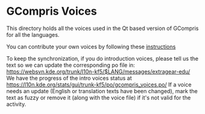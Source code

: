 GCompris Voices
===============

This directory holds all the voices used in the Qt based version of
GCompris for all the languages.

You can contribute your own voices by following these
[instructions](http://gcompris.net/wiki/Voice_translation_Qt)

To keep the synchronization, if you do introduction voices, please tell us the text so we can update the corresponding po file in: https://websvn.kde.org/trunk/l10n-kf5/$LANG/messages/extragear-edu/
We have the progress of the intro voices status at https://l10n.kde.org/stats/gui/trunk-kf5/po/gcompris_voices.po/
If a voice needs an update (English or translation texts have been changed), mark the text as fuzzy or remove it (along with the voice file) if it's not valid for the activity.
